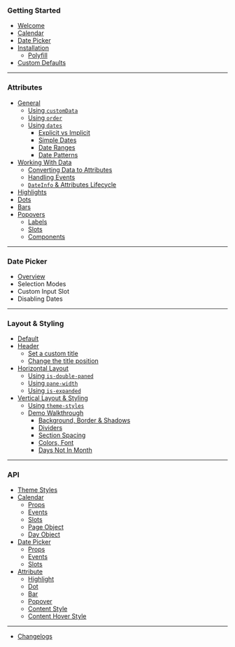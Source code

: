 ### Getting Started

* [Welcome](readme.md#welcome-to-v-calendar)
* [Calendar](readme.md#calendar)
* [Date Picker](readme.md#date-picker)
* [Installation](readme.md#installation)
  * [Polyfill](readme.md#polyfill)
* [Custom Defaults](readme.md#custom-defaults)

---

### Attributes
  * [General](attributes.md#attributes)
    * [Using `customData`](attributes.md#using-customdata)
    * [Using `order`](attributes.md#using-order)
    * [Using `dates`](attributes.md#using-dates)
      * [Explicit vs Implicit](attributes.md#explicit-vs-implicit)
      * [Simple Dates](attributes.md#simple-dates)
      * [Date Ranges](attributes.md#date-ranges)
      * [Date Patterns](attributes.md#date-patterns)
  * [Working With Data](data.md#working-with-data)
    * [Converting Data to Attributes](data.md#step-1-converting-data-to-attributes)
    * [Handling Events](data.md#step-2-handling-events)
    * [`DateInfo` & Attributes Lifecycle](data.md#dateinfo--attributes-lifecycle)
  * [Highlights](highlights.md)
  * [Dots](dots.md)
  * [Bars](bars.md)
  * [Popovers](popovers.md)
    * [Labels](popovers.md#labels)
    * [Slots](popovers.md#slots)
    * [Components](popovers.md#components)

---

### Date Picker
* [Overview](datepicker.md#overview)
* Selection Modes
* Custom Input Slot
* Disabling Dates

---

### Layout & Styling
  * [Default](layout.md#default)
  * [Header](layout.md#header)
    * [Set a custom title](layout.md#setting-a-custom-title)
    * [Change the title position](layout.md#changing-the-title-position)
  * [Horizontal Layout](layout.md#horizontal-layout)
    * [Using `is-double-paned`](layout.md#using-is-double-paned)
    * [Using `pane-width`](layout.md#using-pane-width)
    * [Using `is-expanded`](layout.md#using-is-expanded)
  * [Vertical Layout & Styling](layout.md#vertical-layout--styling)
    * [Using `theme-styles`](layout.md#using-theme-styles)
    * [Demo Walkthrough](layout.md#demo-walkthrough)
      * [Background, Border & Shadows](layout.md#background-border--shadows)
      * [Dividers](layout.md#dividers)
      * [Section Spacing](layout.md#section-spacing)
      * [Colors, Font](layout.md#colors-font)
      * [Days Not In Month](layout.md#days-not-in-month)

<!-- ### Navigation
  * Header
  * Min & Max Pages
  * Transitions -->

---

### API
  * [Theme Styles](api.md#theme-styles)
  * [Calendar](api.md#calendar)
    * [Props](api.md#calendar-props)
    * [Events](api.md#calendar-events)
    * [Slots](api.md#calendar-slots)
    * [Page Object](api.md#page-object)
    * [Day Object](api.md#day-object)
  * [Date Picker](api.md#date-picker)
    * [Props](api.md#date-picker-props)
    * [Events](api.md#date-picker-events)
    * [Slots](api.md#date-picker-slots)
  * [Attribute](api.md#attribute)
    * [Highlight](api.md#highlight)
    * [Dot](api.md#dot)
    * [Bar](api.md#bar)
    * [Popover](api.md#popover)
    * [Content Style](api.md#content-style)
    * [Content Hover Style](api.md#content-hover-style)

---

* [Changelogs](https://github.com/nathanreyes/v-calendar/blob/master/CHANGELOG.md)
